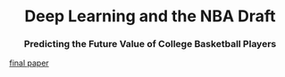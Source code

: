 
<h1 align="center">Deep Learning and the NBA Draft</h1>
<h3 align="center">Predicting the Future Value of College Basketball Players</h3>


[final paper](finalPaper.pdf)
